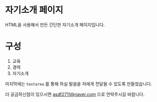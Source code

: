 # 자기소개  페이지

HTML을 사용해서 만든 간단한 자기소개 페이지입니다.

# 구성
1. 교육
2. 경력
3. 자기소개

마지막에는 ```textarea``` 를 통해 하실 말씀을 저에게 전달될 수 있도록 만들었습니다.

더 궁금하신점이 있으시면 <asdf2711@naver.com> 으로 연락주시길 바랍니다.
